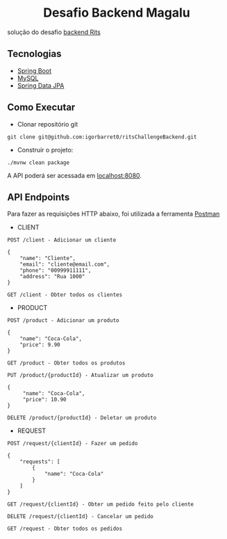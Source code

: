 <h1 align="center">
    Desafio Backend Magalu
</h1>

solução do desafio [backend Rits](https://github.com/rits-tecnologia/backend-challenge)
## Tecnologias

- [Spring Boot](https://spring.io/projects/spring-boot)
- [MySQL](https://www.mysql.com/)
- [Spring Data JPA](https://spring.io/projects/spring-data-jpa)


## Como Executar

- Clonar repositório git
```
git clone git@github.com:igorbarret0/ritsChallengeBackend.git
```

- Construir o projeto:
```
./mvnw clean package
```


A API poderá ser acessada em [localhost:8080](http://localhost:8080).

## API Endpoints

Para fazer as requisições HTTP abaixo, foi utilizada a ferramenta [Postman](https://www.postman.com/)

-  CLIENT
```
POST /client - Adicionar um cliente

{
    "name": "Cliente",
    "email": "cliente@email.com",
    "phone": "00999911111",
    "address": "Rua 1000"
}

```

```
GET /client - Obter todos os clientes

```

-  PRODUCT
```
POST /product - Adicionar um produto

{
    "name": "Coca-Cola",
    "price": 9.90
}

```

```
GET /product - Obter todos os produtos

```

```
PUT /product/{productId} - Atualizar um produto

{
     "name": "Coca-Cola",
     "price": 10.90
}
```

```
DELETE /product/{productId} - Deletar um produto

```

-  REQUEST
```
POST /request/{clientId} - Fazer um pedido

{
    "requests": [
        {
            "name": "Coca-Cola"
        }
    ]
}
```

```
GET /request/{clientId} - Obter um pedido feito pelo cliente
```

```
DELETE /request/{clientId} - Cancelar um pedido
```

```
GET /request - Obter todos os pedidos
```
